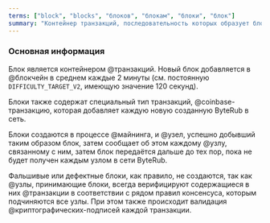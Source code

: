 ```yaml
---
terms: ["block", "blocks", "блоков", "блокам", "блоки", "блок"]
summary: "Контейнер транзакций, последовательность которых образует блокчейн"
---
```


### Основная информация

Блок является контейнером @транзакций. Новый блок добавляется в @блoкчейн в среднем каждые 2 минуты (см. постоянную `DIFFICULTY_TARGET_V2`, имеющую значение 120 секунд).

Блоки также содержат специальный тип транзакций, @coinbase-транзакцию, которая добавляет каждую новую созданную ByteRub в сеть.

Блоки создаются в процессе @майнинга, и @узел, успешно добывший таким образом блок, затем сообщает об этом каждому @узлу, связанному с ним, затем блок передаётся дальше до тех пор, пока не будет получен каждым узлом в сети ByteRub.

Фальшивые или дефектные блоки, как правило, не создаются, так как @узлы, принимающие блоки, всегда верифицируют содержащиеся в них @транзакции в соответствии с рядом правил консенсуса, которым подчиняются все узлы. При этом также происходит валидация @криптографических-подписей каждой транзакции.
